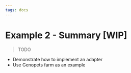 ```yaml
---
tags: docs
---
```


# Example 2 - Summary [WIP]

> TODO

- Demonstrate how to implement an adapter
- Use Genopets farm as an example
